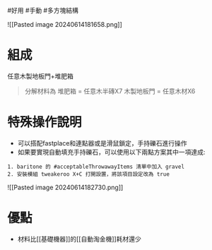 #好用 #手動 #多方塊結構 

![[Pasted image 20240614181658.png]]
# 組成
任意木製地板門+堆肥箱
> 分解材料為
	堆肥箱 = 任意木半磚X7
	木製地板門 = 任意木材X6
# 特殊操作說明
- 可以搭配fastplace和連點器或是滑鼠鎖定，手持礫石進行操作
- 如果要實現自動填充手持礫石，可以使用以下兩點方案其中一項達成:
>  
	1. baritone 的 #acceptableThrowawayItems 清單中加入 gravel
	2. 安裝模組 tweakeroo X+C 打開設置，將該項目設定改為 true
![[Pasted image 20240614182730.png]]
# 優點
- 材料比[[基礎機器]]的[[自動淘金機]]耗材還少